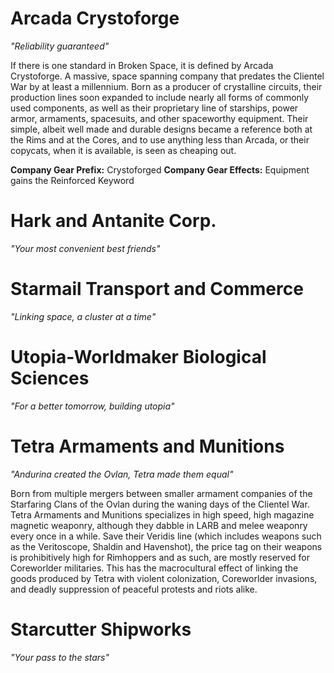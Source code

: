 # Arcada Crystoforge
*"Reliability guaranteed"*

If there is one standard in Broken Space, it is defined by Arcada Crystoforge. A massive, space spanning company that predates the Clientel War by at least a millennium.
Born as a producer of crystalline circuits, their production lines soon expanded to include nearly all forms of commonly used components, as well as their proprietary line of starships, power armor, armaments, spacesuits, and other spaceworthy equipment. Their simple, albeit well made and durable designs became a reference both at the Rims and at the Cores, and to use anything less than Arcada, or their copycats, when it is available, is seen as cheaping out.

**Company Gear Prefix:** Crystoforged
**Company Gear Effects:** Equipment gains the Reinforced Keyword

# Hark and Antanite Corp.
*"Your most convenient best friends"*

# Starmail Transport and Commerce
*"Linking space, a cluster at a time"*

# Utopia-Worldmaker Biological Sciences
*"For a better tomorrow, building utopia"*

# Tetra Armaments and Munitions
*"Andurina created the Ovlan, Tetra made them equal"*

Born from multiple mergers between smaller armament companies of the Starfaring Clans of the Ovlan during the waning days of the Clientel War. Tetra Armaments and Munitions specializes in high speed, high magazine magnetic weaponry, although they dabble in LARB and melee weaponry every once in a while.
Save their Veridis line (which includes weapons such as the Veritoscope, Shaldin and Havenshot), the price tag on their weapons is prohibitively high for Rimhoppers and as such, are mostly reserved for Coreworlder militaries. This has the macrocultural effect of linking the goods produced by Tetra with violent colonization, Coreworlder invasions, and deadly suppression of peaceful protests and riots alike.

# Starcutter Shipworks
*"Your pass to the stars"*
